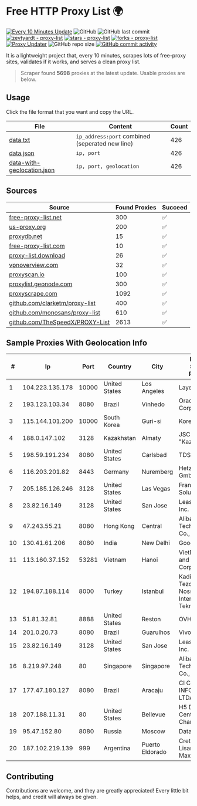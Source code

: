 
# Free HTTP Proxy List 🌍

[![Every 10 Minutes Update](https://github.com/mertguvencli/http-proxy-list/actions/workflows/main.yml/badge.svg?branch=main)](https://github.com/mertguvencli/http-proxy-list/actions/workflows/main.yml)
![GitHub](https://img.shields.io/github/license/mertguvencli/http-proxy-list)
![GitHub last commit](https://img.shields.io/github/last-commit/mertguvencli/http-proxy-list)
[![zevtyardt - proxy-list](https://img.shields.io/static/v1?label=zevtyardt&message=proxy-list&color=blue&logo=github)](https://github.com/zevtyardt/proxy-list "Go to GitHub repo")
[![stars - proxy-list](https://img.shields.io/github/stars/zevtyardt/proxy-list?style=social)](https://github.com/zevtyardt/proxy-list)
[![forks - proxy-list](https://img.shields.io/github/forks/zevtyardt/proxy-list?style=social)](https://github.com/zevtyardt/proxy-list)
[![Proxy Updater](https://github.com/zevtyardt/proxy-list/workflows/Proxy%20Updater/badge.svg)](https://github.com/zevtyardt/proxy-list/actions?query=workflow:"Proxy+Updater")
![GitHub repo size](https://img.shields.io/github/repo-size/zevtyardt/proxy-list)
[![GitHub commit activity](https://img.shields.io/github/commit-activity/m/zevtyardt/proxy-list?logo=commits)](https://github.com/zevtyardt/proxy-list/commits/main)

It is a lightweight project that, every 10 minutes, scrapes lots of free-proxy sites, validates if it works, and serves a clean proxy list.

> Scraper found **5698** proxies at the latest update. Usable proxies are below.

## Usage

Click the file format that you want and copy the URL.

|File|Content|Count|
|----|-------|-----|
|[data.txt](https://raw.githubusercontent.com/mertguvencli/http-proxy-list/main/proxy-list/data.txt)|`ip_address:port` combined (seperated new line)|426|
|[data.json](https://raw.githubusercontent.com/mertguvencli/http-proxy-list/main/proxy-list/data.json)|`ip, port`|426|
|[data-with-geolocation.json](https://raw.githubusercontent.com/mertguvencli/http-proxy-list/main/proxy-list/data-with-geolocation.json)|`ip, port, geolocation`|426|

## Sources

|Source|Found Proxies|Succeed|
|------|-------------|-------|
|[free-proxy-list.net](https://free-proxy-list.net)|300|✅|
|[us-proxy.org](https://www.us-proxy.org)|200|✅|
|[proxydb.net](http://proxydb.net)|15|✅|
|[free-proxy-list.com](https://free-proxy-list.com/?page=&port=&type%5B%5D=http&type%5B%5D=https&up_time=0&search=Search)|10|✅|
|[proxy-list.download](https://www.proxy-list.download/HTTP)|26|✅|
|[vpnoverview.com](https://vpnoverview.com/privacy/anonymous-browsing/free-proxy-servers)|32|✅|
|[proxyscan.io](https://www.proxyscan.io)|100|✅|
|[proxylist.geonode.com](https://proxylist.geonode.com/api/proxy-list?limit=300&page=1&sort_by=lastChecked&sort_type=desc&protocols=http,https)|300|✅|
|[proxyscrape.com](https://api.proxyscrape.com/v2/?request=displayproxies&protocol=http&timeout=10000&country=all&ssl=all&anonymity=all)|1092|✅|
|[github.com/clarketm/proxy-list](https://raw.githubusercontent.com/clarketm/proxy-list/master/proxy-list-raw.txt)|400|✅|
|[github.com/monosans/proxy-list](https://raw.githubusercontent.com/monosans/proxy-list/main/proxies/http.txt)|610|✅|
|[github.com/TheSpeedX/PROXY-List](https://raw.githubusercontent.com/TheSpeedX/PROXY-List/master/http.txt)|2613|✅|


## Sample Proxies With Geolocation Info

|#|Ip|Port|Country|City|Internet Service Provider|
|-|--|----|-------|----|-------------------------|
|1|104.223.135.178|10000|United States|Los Angeles|LayerHost|
|2|193.123.103.34|8080|Brazil|Vinhedo|Oracle Corporation|
|3|115.144.101.200|10000|South Korea|Guri-si|Korea Telecom|
|4|188.0.147.102|3128|Kazakhstan|Almaty|JSC "KazTransCom"|
|5|198.59.191.234|8080|United States|Carlsbad|TDS TELECOM|
|6|116.203.201.82|8443|Germany|Nuremberg|Hetzner Online GmbH|
|7|205.185.126.246|3128|United States|Las Vegas|FranTech Solutions|
|8|23.82.16.149|3128|United States|San Jose|Leaseweb USA, Inc.|
|9|47.243.55.21|8080|Hong Kong|Central|Alibaba (US) Technology Co., Ltd.|
|10|130.41.61.206|8080|India|New Delhi|Google LLC|
|11|113.160.37.152|53281|Vietnam|Hanoi|VietNam Post and Telecom Corporation|
|12|194.87.188.114|8000|Turkey|Istanbul|Kadir Huseyin Tezcan Nosspeed Internet Teknolojileri|
|13|51.81.32.81|8888|United States|Reston|OVH SAS|
|14|201.0.20.73|8080|Brazil|Guarulhos|Vivo|
|15|23.82.16.149|3128|United States|San Jose|Leaseweb USA, Inc.|
|16|8.219.97.248|80|Singapore|Singapore|Alibaba (US) Technology Co., Ltd.|
|17|177.47.180.127|8080|Brazil|Aracaju|CI CENTRO DE INFORMAÇÕES LTDA|
|18|207.188.11.31|80|United States|Bellevue|H5 Data Centers - Chandler LLC|
|19|95.47.152.80|8080|Russia|Moscow|Datacom|
|20|187.102.219.139|999|Argentina|Puerto Eldorado|Cretton Lisandro Maximiliano|



## Contributing

Contributions are welcome, and they are greatly appreciated! Every
little bit helps, and credit will always be given.

